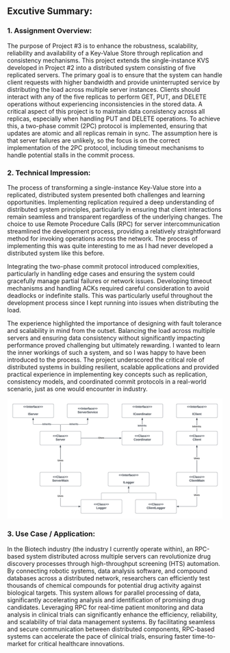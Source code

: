## Excutive Summary:

### 1. Assignment Overview:
The purpose of Project #3 is to enhance the robustness, scalability, reliability and availability of a Key-Value Store through replication and consistency mechanisms. This project extends the single-instance KVS developed in Project #2 into a distributed system consisting of five replicated servers. The primary goal is to ensure that the system can handle client requests with higher bandwidth and provide uninterrupted service by distributing the load across multiple server instances. Clients should interact with any of the five replicas to perform GET, PUT, and DELETE operations without experiencing inconsistencies in the stored data. A critical aspect of this project is to maintain data consistency across all replicas, especially when handling PUT and DELETE operations. To achieve this, a two-phase commit (2PC) protocol is implemented, ensuring that updates are atomic and all replicas remain in sync. The assumption here is that server failures are unlikely, so the focus is on the correct implementation of the 2PC protocol, including timeout mechanisms to handle potential stalls in the commit process.

### 2. Technical Impression:
The process of transforming a single-instance Key-Value store into a replicated, distributed system presented both challenges and learning opportunities. Implementing replication required a deep understanding of distributed system principles, particularly in ensuring that client interactions remain seamless and transparent regardless of the underlying changes. The choice to use Remote Procedure Calls (RPC) for server intercommunication streamlined the development process, providing a relatively straightforward method for invoking operations across the network. The process of implementing this was quite interesting to me as I had never developed a distributed system like this before.

Integrating the two-phase commit protocol introduced complexities, particularly in handling edge cases and ensuring the system could gracefully manage partial failures or network issues. Developing timeout mechanisms and handling ACKs required careful consideration to avoid deadlocks or indefinite stalls. This was particularly useful throughout the development process since I kept running into issues when distributing the load.

The experience highlighted the importance of designing with fault tolerance and scalability in mind from the outset. Balancing the load across multiple servers and ensuring data consistency without significantly impacting performance proved challenging but ultimately rewarding. I wanted to learn the inner workings of such a system, and so I was happy to have been introduced to the process. The project underscored the critical role of distributed systems in building resilient, scalable applications and provided practical experience in implementing key concepts such as replication, consistency models, and coordinated commit protocols in a real-world scenario, just as one would encounter in industry.

![Class Diagram](artifacts/class_diagram.png "Class Diagram")


### 3. Use Case / Application:

In the Biotech industry (the industry I currently operate within), an RPC-based system distributed across multiple servers can revolutionize drug discovery processes through high-throughput screening (HTS) automation. By connecting robotic systems, data analysis software, and compound databases across a distributed network, researchers can efficiently test thousands of chemical compounds for potential drug activity against biological targets. This system allows for parallel processing of data, significantly accelerating analysis and identification of promising drug candidates. Leveraging RPC for real-time patient monitoring and data analysis in clinical trials can significantly enhance the efficiency, reliability, and scalability of trial data management systems. By facilitating seamless and secure communication between distributed components, RPC-based systems can accelerate the pace of clinical trials, ensuring faster time-to-market for critical healthcare innovations.